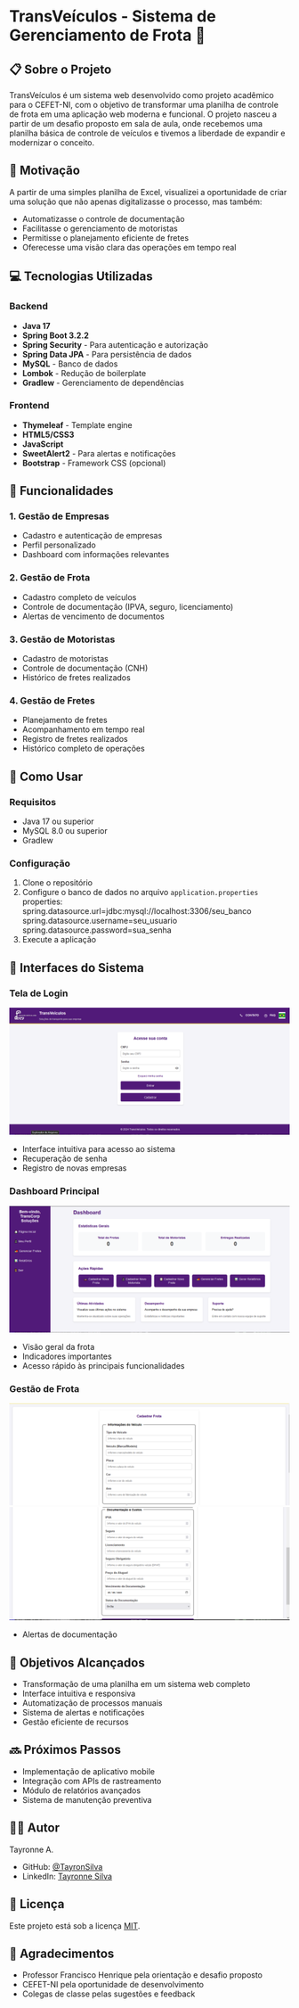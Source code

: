 # TransVeículos - Sistema de Gerenciamento de Frota 🚛

## 📋 Sobre o Projeto
TransVeículos é um sistema web desenvolvido como projeto acadêmico para o CEFET-NI, com o objetivo de transformar uma planilha de controle de frota em uma aplicação web moderna e funcional. O projeto nasceu a partir de um desafio proposto em sala de aula, onde recebemos uma planilha básica de controle de veículos e tivemos a liberdade de expandir e modernizar o conceito.

## 🎯 Motivação
A partir de uma simples planilha de Excel, visualizei a oportunidade de criar uma solução que não apenas digitalizasse o processo, mas também:
- Automatizasse o controle de documentação
- Facilitasse o gerenciamento de motoristas
- Permitisse o planejamento eficiente de fretes
- Oferecesse uma visão clara das operações em tempo real

## 💻 Tecnologias Utilizadas

### Backend
- **Java 17**
- **Spring Boot 3.2.2**
- **Spring Security** - Para autenticação e autorização
- **Spring Data JPA** - Para persistência de dados
- **MySQL** - Banco de dados
- **Lombok** - Redução de boilerplate
- **Gradlew** - Gerenciamento de dependências

### Frontend
- **Thymeleaf** - Template engine
- **HTML5/CSS3**
- **JavaScript**
- **SweetAlert2** - Para alertas e notificações
- **Bootstrap** - Framework CSS (opcional)

## 🚀 Funcionalidades

### 1. Gestão de Empresas
- Cadastro e autenticação de empresas
- Perfil personalizado
- Dashboard com informações relevantes

### 2. Gestão de Frota
- Cadastro completo de veículos
- Controle de documentação (IPVA, seguro, licenciamento)
- Alertas de vencimento de documentos

### 3. Gestão de Motoristas
- Cadastro de motoristas
- Controle de documentação (CNH)
- Histórico de fretes realizados

### 4. Gestão de Fretes
- Planejamento de fretes
- Acompanhamento em tempo real
- Registro de fretes realizados
- Histórico completo de operações

## 🔧 Como Usar

### Requisitos
- Java 17 ou superior
- MySQL 8.0 ou superior
- Gradlew

### Configuração
1. Clone o repositório
2. Configure o banco de dados no arquivo `application.properties`
properties:
spring.datasource.url=jdbc:mysql://localhost:3306/seu_banco
spring.datasource.username=seu_usuario
spring.datasource.password=sua_senha
3. Execute a aplicação


## 📱 Interfaces do Sistema

### Tela de Login
![Login](docs/images/login.png)
- Interface intuitiva para acesso ao sistema
- Recuperação de senha
- Registro de novas empresas

### Dashboard Principal
![Dashboard](docs/images/dashboard.png)
- Visão geral da frota
- Indicadores importantes
- Acesso rápido às principais funcionalidades

### Gestão de Frota
![Frota](docs/images/frota1.png)
![Frota](docs/images/frota2.png)
- Alertas de documentação

## 🎯 Objetivos Alcançados
- Transformação de uma planilha em um sistema web completo
- Interface intuitiva e responsiva
- Automatização de processos manuais
- Sistema de alertas e notificações
- Gestão eficiente de recursos

## 🔜 Próximos Passos
- Implementação de aplicativo mobile
- Integração com APIs de rastreamento
- Módulo de relatórios avançados
- Sistema de manutenção preventiva

## 👨‍💻 Autor
Tayronne A.
- GitHub: [@TayronSilva](https://github.com/TayronSilva)
- LinkedIn: [Tayronne Silva](https://www.linkedin.com/in/tayronne-silva/)

## 📝 Licença
Este projeto está sob a licença [MIT](LICENSE).

## 🙏 Agradecimentos
- Professor Francisco Henrique pela orientação e desafio proposto
- CEFET-NI pela oportunidade de desenvolvimento
- Colegas de classe pelas sugestões e feedback

